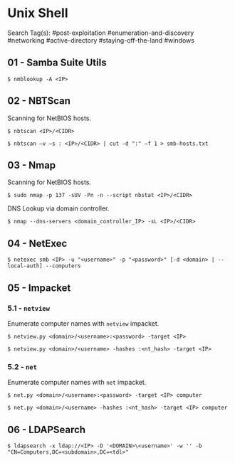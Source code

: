 # Unix Shell

Search Tag(s): #post-exploitation #enumeration-and-discovery #networking #active-directory #staying-off-the-land #windows

## 01 - Samba Suite Utils

```
$ nmblookup -A <IP>
```

## 02 - NBTScan

Scanning for NetBIOS hosts.

```
$ nbtscan <IP>/<CIDR>

$ nbtscan –v –s : <IP>/<CIDR> | cut -d ":" –f 1 > smb-hosts.txt
```

## 03 - Nmap

Scanning for NetBIOS hosts.

```
$ sudo nmap -p 137 -sUV -Pn -n --script nbstat <IP>/<CIDR>
```

DNS Lookup via domain controller.

```
$ nmap --dns-servers <domain_controller_IP> -sL <IP>/<CIDR>
```

## 04 - NetExec

```
$ netexec smb <IP> -u "<username>" -p "<password>" [-d <domain> | --local-auth] --computers
```

## 05 - Impacket

### 5.1 - `netview`

Enumerate computer names with `netview` impacket.

```
$ netview.py <domain>/<username>:<password> -target <IP>

$ netview.py <domain>/<username> -hashes :<nt_hash> -target <IP>
```

### 5.2 - `net`

Enumerate computer names with `net` impacket.

```
$ net.py <domain>/<username>:<password> -target <IP> computer

$ net.py <domain>/<username> -hashes :<nt_hash> -target <IP> computer
```

## 06 - LDAPSearch

```
$ ldapsearch -x ldap://<IP> -D '<DOMAIN>\<username>' -w '' -b "CN=Computers,DC=<subdomain>,DC=<tdl>"
```